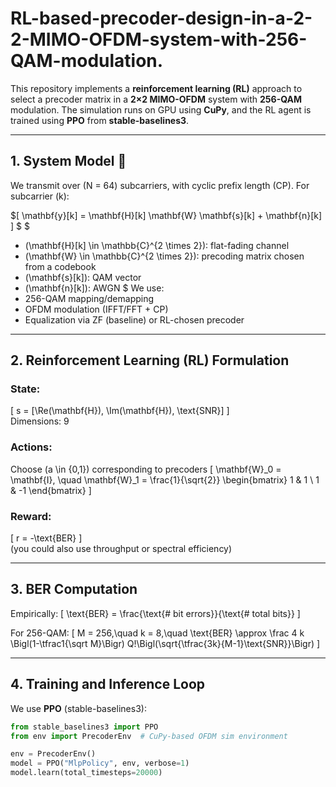 # RL-based-precoder-design-in-a-2-2-MIMO-OFDM-system-with-256-QAM-modulation.

This repository implements a **reinforcement learning (RL)** approach to select a precoder matrix in a **2×2 MIMO-OFDM** system with **256-QAM** modulation. The simulation runs on GPU using **CuPy**, and the RL agent is trained using **PPO** from **stable-baselines3**.

---

## 1. System Model 🧮

We transmit over \(N = 64\) subcarriers, with cyclic prefix length \(CP\). For subcarrier \(k\):

$\[
\mathbf{y}[k] = \mathbf{H}[k] \mathbf{W} \mathbf{s}[k] + \mathbf{n}[k]
\] $
$
- \(\mathbf{H}[k] \in \mathbb{C}^{2 \times 2}\): flat-fading channel  
- \(\mathbf{W} \in \mathbb{C}^{2 \times 2}\): precoding matrix chosen from a codebook  
- \(\mathbf{s}[k]\): QAM vector  
- \(\mathbf{n}[k]\): AWGN
$
We use:
- 256-QAM mapping/demapping
- OFDM modulation (IFFT/FFT + CP)
- Equalization via ZF (baseline) or RL-chosen precoder

---

## 2. Reinforcement Learning (RL) Formulation

### State:  
\[
s = [\Re(\mathbf{H}), \Im(\mathbf{H}), \text{SNR}]
\]  
Dimensions: 9

### Actions:  
Choose \(a \in \{0,1\}\) corresponding to precoders
\[
\mathbf{W}_0 = \mathbf{I}, \quad
\mathbf{W}_1 = \frac{1}{\sqrt{2}} \begin{bmatrix} 1 & 1 \\ 1 & -1 \end{bmatrix}
\]

### Reward:  
\[
r = -\text{BER}
\]  
(you could also use throughput or spectral efficiency)

---

## 3. BER Computation

Empirically:
\[
\text{BER} = \frac{\text{# bit errors}}{\text{# total bits}}
\]

For 256-QAM:
\[
M = 256,\quad k = 8,\quad \text{BER} \approx \frac 4 k \Bigl(1-\tfrac1{\sqrt M}\Bigr) Q\!\Bigl(\sqrt{\tfrac{3k}{M-1}\text{SNR}}\Bigr)
\]

---

## 4. Training and Inference Loop

We use **PPO** (stable-baselines3):

```python
from stable_baselines3 import PPO
from env import PrecoderEnv  # CuPy-based OFDM sim environment

env = PrecoderEnv()
model = PPO("MlpPolicy", env, verbose=1)
model.learn(total_timesteps=20000)

